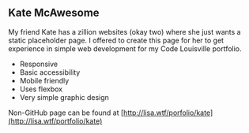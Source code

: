 ## Kate McAwesome

My friend Kate has a zillion websites (okay two) where she just wants a
static placeholder page. I offered to create this page for her to get
experience in simple web development for my Code Louisville portfolio.

* Responsive
* Basic accessibility
* Mobile friendly
* Uses flexbox
* Very simple graphic design

Non-GitHub page can be found at [http://lisa.wtf/porfolio/kate](http://lisa.wtf/portfolio/kate)



